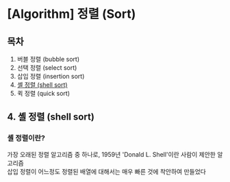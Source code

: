 # [Algorithm] 정렬 (Sort)

## 목차   
 1. 버블 정렬 (bubble sort)
 2. 선택 정렬 (select sort)
 3. 삽입 정렬 (insertion sort)
 4. [셸 정렬 (shell sort)](#4-셸-정렬)
 5. 퀵 정렬 (quick sort)


## 4. 셸 정렬 (shell sort)

### 셸 정렬이란?
 가장 오래된 정렬 알고리즘 중 하나로, 1959년 'Donald L. Shell'이란 사람이 제안한 알고리즘    
 삽입 정렬이 어느정도 정렬된 배열에 대해서는 매우 빠른 것에 착안하여 만들었다


